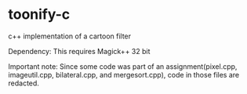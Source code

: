 # toonify-c
c++ implementation of a cartoon filter

Dependency: This requires Magick++ 32 bit

Important note: Since some code was part of an assignment(pixel.cpp, imageutil.cpp, bilateral.cpp, and mergesort.cpp), code in those files are redacted.
